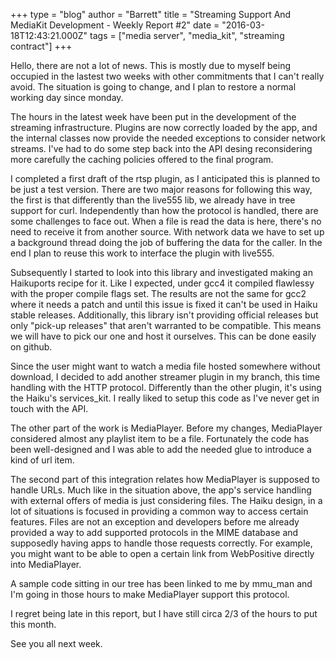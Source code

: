 +++
type = "blog"
author = "Barrett"
title = "Streaming Support And MediaKit Development - Weekly Report #2"
date = "2016-03-18T12:43:21.000Z"
tags = ["media server", "media_kit", "streaming contract"]
+++

Hello,
there are not a lot of news. This is mostly due to myself being occupied in the lastest two weeks with other commitments that I can't really avoid. The situation is going to change, and I plan to restore a normal working day since monday.

The hours in the latest week have been put in the development of the streaming infrastructure. Plugins are now correctly loaded by the app, and the internal classes now provide the needed exceptions to consider network streams. I've had to do some step back into the API desing reconsidering more carefully the caching policies offered to the final program.
<!--break-->
I completed a first draft of the rtsp plugin, as I anticipated this is planned to be just a test version. There are two major reasons for following this way, the first is that differently than the live555 lib, we already have in tree support for curl. Independently than how the protocol is handled, there are some challenges to face out. When a file is read the data is here, there's no need to receive it from another source. With network data we have to set up a background thread doing the job of buffering the data for the caller. In the end I plan to reuse this work to interface the plugin with live555.

Subsequently I started to look into this library and investigated making an Haikuports recipe for it. Like I expected, under gcc4 it compiled flawlessy with the proper compile flags set. The results are not the same for gcc2 where it needs a patch and until this issue is fixed it can't be used in Haiku stable releases. Additionally, this library isn't providing official releases but only "pick-up releases" that aren't warranted to be compatible. This means we will have to pick our one and host it ourselves. This can be done easily on github.

Since the user might want to watch a media file hosted somewhere without download, I decided to add another streamer plugin in my branch, this time handling with the HTTP protocol. Differently than the other plugin, it's using the Haiku's services_kit. I really liked to setup this code as I've never get in touch with the API.

The other part of the work is MediaPlayer. Before my changes, MediaPlayer considered almost any playlist item to be a file. Fortunately the code has been well-designed and I was able to add the needed glue to introduce a kind of url item.

The second part of this integration relates how MediaPlayer is supposed to handle URLs. Much like in the situation above, the app's service handling with external offers of media is just considering files. The Haiku design, in a lot of situations is focused in providing a common way to access certain features. Files are not an exception and developers before me already provided a way to add supported protocols in the MIME database and supposedly having apps to handle those requests correctly. For example, you might want to be able to open a certain link from WebPositive directly into MediaPlayer.

A sample code sitting in our tree has been linked to me by mmu_man and I'm going in those hours to make MediaPlayer support this protocol.

I regret being late in this report, but I have still circa 2/3 of the hours to put this month.

See you all next week.